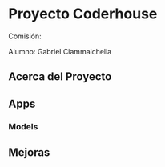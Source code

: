 # Proyecto Coderhouse
Comisión:

Alumno: Gabriel Ciammaichella

## Acerca del Proyecto

## Apps


### Models

## Mejoras

